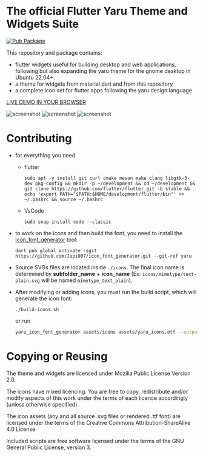 # The official Flutter Yaru Theme and Widgets Suite

[![Pub Package](https://img.shields.io/pub/v/yaru_widgets.svg)](https://pub.dev/packages/yaru)


This repository and package contains:

- flutter widgets useful for building desktop and web applications, following but also expanding the yaru theme for the gnome desktop in Ubuntu 22.04+.
- a theme for widgets from material.dart and from this repository
- a complete icon set for flutter apps following the yaru design language

[LIVE DEMO IN YOUR BROWSER](https://ubuntu.github.io/yaru_widgets.dart/)


![screenshot](https://raw.githubusercontent.com/ubuntu/yaru_widgets.dart/main/.github/images/screenshot.png)
![screenshot](https://raw.githubusercontent.com/ubuntu/yaru_widgets.dart/main/.github/images/icons.png)
![screenshot](https://raw.githubusercontent.com/ubuntu/yaru_widgets.dart/main/.github/images/theme.png)


# Contributing

- for everything you need
  - flutter
      ```console
      sudo apt -y install git curl cmake meson make clang libgtk-3-dev pkg-config && mkdir -p ~/development && cd ~/development && git clone https://github.com/flutter/flutter.git -b stable && echo 'export PATH="$PATH:$HOME/development/flutter/bin"' >> ~/.bashrc && source ~/.bashrc
      ```
  - VsCode

      ```console
      sudo snap install code --classic
      ```
- to work on the icons and then build the font, you need to install the [icon_font_generator](https://github.com/rbcprolabs/icon_font_generator) tool:

    ```console
    dart pub global activate -sgit https://github.com/Jupi007/icon_font_generator.git --git-ref yaru
    ```

- Source SVGs files are located inside `./icons`. The final icon name is determined by **subfolder_name** + **icon_name** (Ex: `icons/mimetype/text-plain.svg` will be named `mimetype_text_plain`).

- After modifying or adding icons, you must run the build script, which will generate the icon font:

    ``` console
    ./build-icons.sh
    ```

    or run

    ```bash
    yaru_icon_font_generator assets/icons assets/yaru_icons.otf --output-class-file=lib/src/yaru_icons.dart -r
    ```

# Copying or Reusing

The theme and widgets are licensed under Mozilla Public License Version 2.0.

The icons have mixed licencing. You are free to copy, redistribute and/or modify aspects of this work under the terms of each licence accordingly (unless otherwise specified).

The icon assets (any and all source .svg files or rendered .ttf font) are licensed under the terms of the Creative Commons Attribution-ShareAlike 4.0 License.

Included scripts are free software licensed under the terms of the GNU General Public License, version 3.
